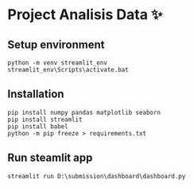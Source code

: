 # Project Analisis Data ✨

## Setup environment
```
python -m venv streamlit_env
streamlit_env\Scripts\activate.bat
```
## Installation
```
pip install numpy pandas matplotlib seaborn
pip install streamlit
pip install babel
python -m pip freeze > requirements.txt
```
## Run steamlit app
```
streamlit run D:\submission\dashboard\dashboard.py
```
